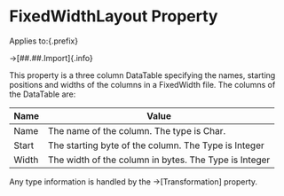 # FixedWidthLayout Property

Applies to:{.prefix}

→[##.##.Import]{.info}

This property is a three column DataTable specifying the names, starting positions and widths of
the columns in a FixedWidth file. The columns of the DataTable are:

|Name|Value|
|-|-|
|Name|The name of the column. The type is Char.|
|Start|The starting byte of the column. The Type is Integer|
|Width|The width of the column in bytes. The Type is Integer|

Any type information is handled by the →[Transformation] property.

